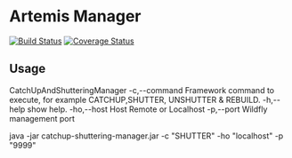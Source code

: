 # Artemis Manager

[![Build Status](https://travis-ci.org/CJSCommonPlatform/catchup-and-shuttering-manager.svg?branch=master)](https://travis-ci.org/CJSCommonPlatform/catchup-and-shuttering-manager) [![Coverage Status](https://coveralls.io/repos/github/CJSCommonPlatform/catchup-and-shuttering-manager/badge.svg?branch=master)](https://coveralls.io/github/CJSCommonPlatform/catchup-and-shuttering-manager?branch=master)

## Usage

CatchUpAndShutteringManager
 -c,--command <arg>   Framework command to execute, for example
                      CATCHUP,SHUTTER, UNSHUTTER & REBUILD.
 -h,--help            show help.
 -ho,--host <arg>     Host Remote or Localhost
 -p,--port <arg>      Wildfly management port
 
 java -jar catchup-shuttering-manager.jar -c "SHUTTER" -ho "localhost" -p "9999"
